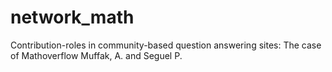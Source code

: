 # network_math

Contribution-roles in community-based question answering sites: The case of Mathoverflow
Muffak, A. and Seguel P.
